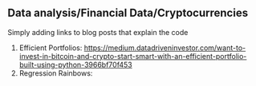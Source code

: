 ## Data analysis/Financial Data/Cryptocurrencies

Simply adding links to blog posts that explain the code

1. Efficient Portfolios: https://medium.datadriveninvestor.com/want-to-invest-in-bitcoin-and-crypto-start-smart-with-an-efficient-portfolio-built-using-python-3966bf70f453
2. Regression Rainbows: 

